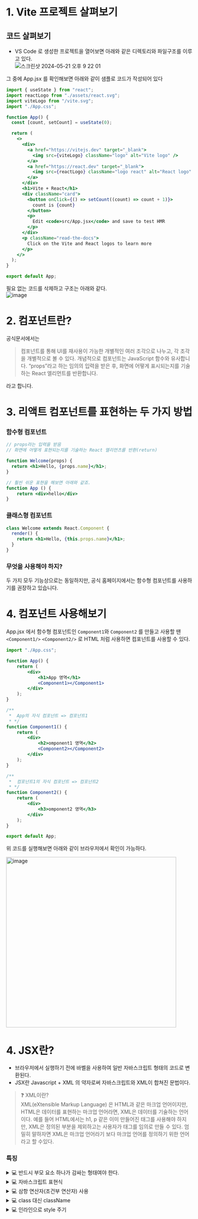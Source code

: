 # 1. Vite 프로젝트 살펴보기
## **코드 살펴보기**  
- VS Code 로 생성한 프로젝트을 열어보면 아래와 같은 디렉토리와 파일구조를 이루고 있다.  
![스크린샷 2024-05-21 오후 9 22 01](https://github.com/whitewise95/react-study/assets/81284265/0f4ce5d2-c149-4425-b165-53539fa12e31)  

그 중에 App.jsx 를 확인해보면 아래와 같이 샘플로 코드가 작성되어 있다 

```jsx
import { useState } from "react";
import reactLogo from "./assets/react.svg";
import viteLogo from "/vite.svg";
import "./App.css";

function App() {
  const [count, setCount] = useState(0);

  return (
    <>
      <div>
        <a href="https://vitejs.dev" target="_blank">
          <img src={viteLogo} className="logo" alt="Vite logo" />
        </a>
        <a href="https://react.dev" target="_blank">
          <img src={reactLogo} className="logo react" alt="React logo" />
        </a>
      </div>
      <h1>Vite + React</h1>
      <div className="card">
        <button onClick={() => setCount((count) => count + 1)}>
          count is {count}
        </button>
        <p>
          Edit <code>src/App.jsx</code> and save to test HMR
        </p>
      </div>
      <p className="read-the-docs">
        Click on the Vite and React logos to learn more
      </p>
    </>
  );
}

export default App;

```  


필요 없는 코드를 삭제하고 구조는 아래와 같다.  
![image](https://github.com/whitewise95/react-study/assets/81284265/f0d2311f-bf4d-4ab9-be3b-c443bf7c4213)




# 2. 컴포넌트란?
공식문서에서는
> 컴포넌트를 통해 UI를 재사용이 가능한 개별적인 여러 조각으로 나누고, 각 조각을 개별적으로 볼 수 있다. 개념적으로 컴포넌트는 JavaScript 함수와 유사합니다. “props”라고 하는 임의의 입력을 받은 후, 화면에 어떻게 표시되는지를 기술하는 React 엘리먼트를 반환합니다.

라고 합니다.



# 3. 리액트 컴포넌트를 표현하는 두 가지 방법
### **함수형 컴포넌트**  
```jsx
// props라는 입력을 받음
// 화면에 어떻게 표현되는지를 기술하는 React 엘리먼츠를 반환(return)

function Welcome(props) {
  return <h1>Hello, {props.name}</h1>;
}

// 훨씬 쉬운 표현을 해보면 아래와 같죠.
function App () {
	return <div>hello</div>
}
```  

### **클래스형 컴포넌트**
```jsx
class Welcome extends React.Component {
  render() {
    return <h1>Hello, {this.props.name}</h1>;
  }
}
```

### **무엇을 사용해야 하지?**
두 가지 모두 기능상으로는 동일하지만, 공식 홈페이지에서는 함수형 컴포넌트를 사용하기를 권장하고 있습니다.



# 4. 컴포넌트 사용해보기
App.jsx 에서  함수형 컴포넌트인 `Component1`와 `Component2` 를 만들고 사용할 땐 `<Component1/>` `<Component2/>` 로 HTML 처럼 사용하면 컴포넌트를 사용할 수 있다.


```jsx
import "./App.css";

function App() {
    return (
        <div>
            <h1>App 영역</h1>
            <Component1></Component1>  
        </div>
    );
}

/**
 *  App의 자식 컴포넌트 => 컴포넌트1
 * */
function Component1() {
    return (
        <div>
            <h2>omponent1 영역</h2>
            <Component2></Component2> 
        </div>
    );
}

/**
 *  컴포넌트1의 자식 컴포넌트 => 컴포넌트2
 * */
function Component2() {
    return (
        <div>
            <h3>omponent2 영역</h3>
        </div>
    );
}

export default App;

```
 
위 코드를 실행해보면 아래와 같이 브라우저에서 확인이 가능하다.  

<img width="460" alt="image" src="https://github.com/whitewise95/react-study/assets/81284265/6230cb33-1696-4eb1-b87b-73a926d6fd7c">


# 4. JSX란?
- 브라우저에서 실행하기 전에 바벨을 사용하여 일반 자바스크립트 형태의 코드로 변환된다.
- JSX란 Javascript + XML 의 약자로써 자바스크립트와 XML이 합쳐진 문법이다.  

> ❓ XML이란?  
> XML(eXtensible Markup Language) 은 HTML과 같은 마크업 언어이지만, HTML은 데이터를 표현하는 마크업 언어라면, XML은 데이터를 기술하는 언어이다.
> 예를 들어 HTML에서는 h1, p 같은 이미 만들어진 태그를 사용해야 하지만, XML은 정의된 부분을 제외하고는 사용자가 태그를 임의로 만들 수 있다.
> 엄밀히 말하자면 XML은 마크업 언어라기 보다 마크업 언어를 정의하기 위한 언어라고 할 수있다.


### **특징**  
<details>
<summary>💻 반드시 부모 요소 하나가 감싸는 형태여야 한다.  </summary>
 
> Virtual DOM에서 컴포넌트 변화를 감지할 때 때 효율적으로 비교할 수 있도록 컴포넌트 내부는 하나의 DOM 트리 구조로 이루어져야 한다는 규칙이 있기 때문이다  

```jsx

- 에러 코드
function App() {
	return (
		<div>Hello</div>
		<div>GodDaeHee!</div>
	);
}
```

- 정상코드
```jsx
// div를 사용 하였기 때문에 스타일 적용시 작성한 코드를 div로 한번 더 감쌌다는 부분을 고려해야 한다.  
function App() {
	return (
		<div>
			<div>Hello</div>
			<div>GodDaeHee!</div>
		</div>
	);
}
```
</div>
</details>

<details>
<summary>💻 자바스크립트 표현식 </summary>
 
```js
function App() {
	const name = 'GodDaeHee';
	return (
		<div>
			<div>Hello</div>
			<div>{name}!</div>
		</div>
	);
}
```
</div>
</details>

<details>
<summary>💻 삼항 연산자(조건부 연산자) 사용  </summary>
  
```js
function App() {
  const number = 1;

  return (
    <div className="App">
      <p>안녕하세요! 리액트 반입니다 :)</p>
      {/* JSX 내에서 코드 주석은 이렇게 씁니다 :) */}
      {/* 삼항 연산자를 사용했어요 */}
      <p>{number > 10 ? number+'은 10보다 크다': number+'은 10보다 작다'}</p>
    </div>
  );
}

```
</div>
</details>


<details>
<summary>💻 class 대신 className </summary>
<div markdown="1">      


```jsx
<div className="App">
```
</div>
</details>


<details>
<summary>💻 인라인으로 style 주기</summary>
<div markdown="1">      

```jsx
    <p style={{color: 'orange', fontSize: '20px'}}>orange</p>
    
    //혹은 스타일 객체를 변수로 만들고 쓸 수 있어요!
    function App() {
      const styles = {
        color: 'orange',
        fontSize: '20px'
      };
    
      return (
        <div className="App">
          <p style={styles}>orange</p>
        </div>
      );
    }
```  
</div>
</details>








